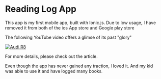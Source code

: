# Reading Log  App
This app is my first mobile app, built with Ionic.js. Due to low usage, I have removed it from both of the ios App store and Google play store

The following YouTube video offers a glimse of its past "glory"

[![Audi R8](https://i9.ytimg.com/vi/e1tlcyENgrU/mq1.jpg?sqp=CNSLiIAG&rs=AOn4CLDa2lQc3ZRNf2LQicfz3JGVunhrTw)](https://youtu.be/e1tlcyENgrU "Readlog App")

For more details, please check out the article.

Even though the app has never gained any traction, I loved it. And my kid was able to use it and have logged many books. 
